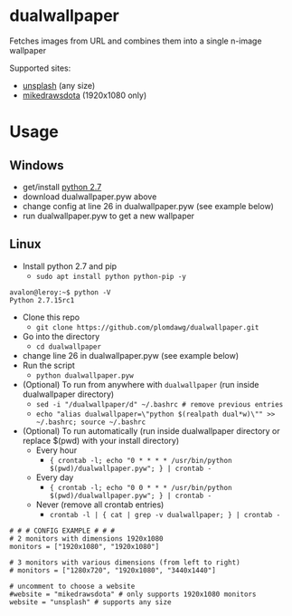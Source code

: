 # dualwallpaper
Fetches images from URL and combines them into a single n-image wallpaper

Supported sites:
  - [unsplash](https://www.unsplash.com) (any size)
  - [mikedrawsdota](http://mdd.hirshon.net/) (1920x1080 only)
  
# Usage

## Windows
  - get/install [python 2.7](https://www.python.org/downloads/)
  - download dualwallpaper.pyw above
  - change config at line 26 in dualwallpaper.pyw (see example below)
  - run dualwallpaper.pyw to get a new wallpaper
  
  
## Linux
  - Install python 2.7 and pip
    - `sudo apt install python python-pip -y`
 ```
 avalon@leroy:~$ python -V
 Python 2.7.15rc1
 ```
  - Clone this repo 
    - `git clone https://github.com/plomdawg/dualwallpaper.git`
  - Go into the directory
    - `cd dualwallpaper`
  - change line 26 in dualwallpaper.pyw (see example below)
  - Run the script
    - `python dualwallpaper.pyw`
  - (Optional) To run from anywhere with `dualwallpaper` (run inside dualwallpaper directory)
    - `sed -i "/dualwallpaper/d" ~/.bashrc # remove previous entries`
    - `echo "alias dualwallpaper=\"python $(realpath dual*w)\"" >> ~/.bashrc; source ~/.bashrc`
  - (Optional) To run automatically (run inside dualwallpaper directory or replace $(pwd) with your install directory)
    - Every hour
      - `{ crontab -l; echo "0 * * * * /usr/bin/python $(pwd)/dualwallpaper.pyw"; } | crontab -`
    - Every day
      - `{ crontab -l; echo "0 0 * * * /usr/bin/python $(pwd)/dualwallpaper.pyw"; } | crontab -`
    - Never (remove all crontab entries)
      - `crontab -l | { cat | grep -v dualwallpaper; } | crontab -`
```
# # # CONFIG EXAMPLE # # #
# 2 monitors with dimensions 1920x1080
monitors = ["1920x1080", "1920x1080"]

# 3 monitors with various dimensions (from left to right)
# monitors = ["1280x720", "1920x1080", "3440x1440"]

# uncomment to choose a website
#website = "mikedrawsdota" # only supports 1920x1080 monitors
website = "unsplash" # supports any size
```
